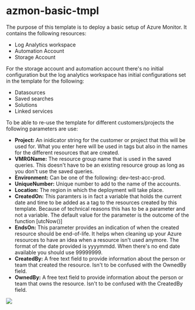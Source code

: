 # azmon-basic-tmpl

The purpose of this template is to deploy a basic setup of Azure Monitor. It contains the following resources:

- Log Analytics workspace
- Automation Account
- Storage Account

For the storage account and automation account there's no initial configuration but the log analytics workspace has initial configurations set in the template for the following:

- Datasources
- Saved searches
- Solutions
- Linked services

To be able to re-use the template for different customers/projects the following parameters are use:

- **Project:** An inidicator string for the customer or project that this will be used for. What you enter here will be used in tags but also in the names for the different resources that are created.
- **VMRGName:** The resource group name that is used in the saved queries. This doesn't have to be an existing resource group as long as you don't use the saved queries.
- **Environment:** Can be one of the following: dev-test-acc-prod.
- **UniqueNumber:** Unique number to add to the name of the accounts.
- **Location:** The region in which the deployment will take place.
- **CreatedOn:** This paramters is in fact a variable that holds the current date and time to be added as a tag to the resources created by this template. Because of technical reasons this has to be a parameter and not a variable. The default value for the parameter is the outcome of the function [utcNow()]
- **EndsOn:** This parameter provides an indication of when the created resource should be end-of-life. It helps when cleaning up your Azure resources to have an idea when a resource isn't used anymore. The format of the date provided is yyyymmdd. When there's no end date available you should use 99999999.
- **CreatedBy:** A free text field to provide information about the person or team that created the resource. Isn't to be confused with the OwnedBy field.
- **OwnedBy:** A free text field to provide information about the person or team that owns the resource. Isn't to be confused with the CreatedBy field.

<a href="https://portal.azure.com/#create/Microsoft.Template/uri/https%3A%2F%2Fraw.githubusercontent.com%2Fmydur%2FARMtemplates%2Fmaster%2Fazmon-basic-tmpl%2F%5Fworking%2Ftemplate.json" target="_blank">
<img src="http://azuredeploy.net/deploybutton.png"/>
</a><br />
